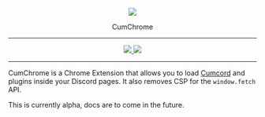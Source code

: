 <p align="center">
  <img src="https://raw.githubusercontent.com/CumcordLoaders/Chrome/master/icons/48.png"/>
</p>

<p align="center">
    CumChrome
</p>

---

<p align="center">
    <a href="https://chrome.google.com/webstore/detail/cumchrome/pfmlgebacgjbhlbdmlpmjldhkoeohbnl">
        <img src="https://img.shields.io/badge/Chrome-Web%20Store-2ea14d?logo=googlechrome&logoColor=white&style=flat-square" />
    </a>
    <a href="https://github.com/CumcordLoaders/Chrome/wiki/Manual-Install">
        <img src="https://img.shields.io/badge/Chrome-Manual%20install-e03d30?logo=googlechrome&logoColor=white&style=flat-square" />
    </a>
</p>

---

CumChrome is a Chrome Extension that allows you to load [Cumcord](https://github.com/Cumcord/Cumcord) and plugins inside your Discord pages. It also removes CSP for the ``window.fetch`` API.

This is currently alpha, docs are to come in the future.
